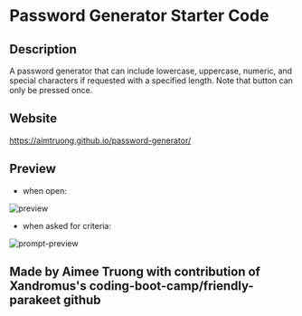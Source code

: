 # Password Generator Starter Code

## Description
A password generator that can include lowercase, uppercase, numeric, and special characters if requested with a specified length.  Note that button can only be pressed once.

## Website
https://aimtruong.github.io/password-generator/

## Preview
- when open:

![preview](https://user-images.githubusercontent.com/95596045/148636489-1bd8a953-d5df-49dc-9f29-45d8d43f6839.JPG)

- when asked for criteria:

![prompt-preview](https://user-images.githubusercontent.com/95596045/148636488-79cd8b51-0d78-4704-9eea-b184bdb043af.JPG)


## Made by Aimee Truong with contribution of Xandromus's coding-boot-camp/friendly-parakeet github
